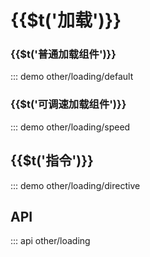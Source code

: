 # {{$t(\'加载\')}}

### {{$t(\'普通加载组件\')}}

::: demo other/loading/default

### {{$t(\'可调速加载组件\')}}

::: demo other/loading/speed

## {{$t(\'指令\')}}

::: demo other/loading/directive

## API

::: api other/loading
